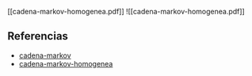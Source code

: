 [[cadena-markov-homogenea.pdf]]
![[cadena-markov-homogenea.pdf]]

## Referencias
- [cadena-markov](./cadena-markov.md)
- [cadena-markov-homogenea](./cadena-markov-homogenea.md)
